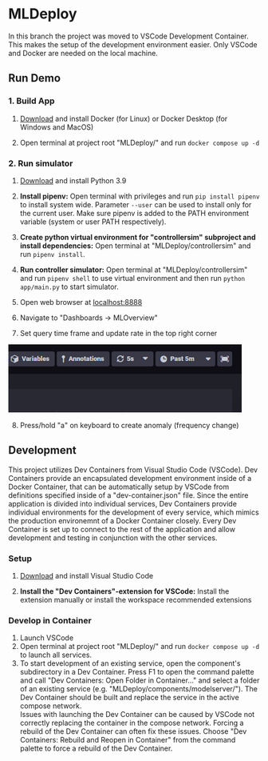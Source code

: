 # MLDeploy

In this branch the project was moved to VSCode Development Container. This makes the setup of the development environment easier. Only VSCode and Docker are needed on the local machine. 

## Run Demo

### 1. Build App
1. [Download](https://www.docker.com/products/docker-desktop/) and install Docker (for Linux) or Docker Desktop (for Windows and MacOS)

2. Open terminal at project root "MLDeploy/" and run `docker compose up -d`

### 2. Run simulator
1. [Download](https://www.python.org/downloads/) and install Python 3.9

2. **Install pipenv:** Open terminal with privileges and run `pip install pipenv` to install system wide. Parameter `--user` can be used to install only for the current user. Make sure pipenv is added to the PATH environment variable (system or user PATH respectively).

3. **Create python virtual environment for "controllersim" subproject and install dependencies:** Open terminal at "MLDeploy/controllersim" and run `pipenv install`. 

4. **Run controller simulator:** Open terminal at "MLDeploy/controllersim" and run `pipenv shell` to use virtual environment and then run `python app/main.py` to start simulator. 

5. Open web browser at [localhost:8888](http://localhost:8888/)

6. Navigate to "Dashboards &rarr; MLOverview"

7. Set query time frame and update rate in the top right corner

![](/data/images/chronograph_dashboard.png "Chronograph Dashboard")

8. Press/hold "a" on keyboard to create anomaly (frequency change)

## Development

This project utilizes Dev Containers from Visual Studio Code (VSCode). Dev Containers provide an encapsulated development environment inside of a Docker Container, that can be automatically setup by VSCode from definitions specified inside of a "dev-container.json" file. 
Since the entire application is divided into individual services, Dev Containers provide individual environments for the development of every service, which mimics the production environemnt of a Docker Container closely. Every Dev Container is set up to connect to the rest of the application and allow development and testing in conjunction with the other services. 

### Setup
1. [Download](https://code.visualstudio.com/) and install Visual Studio Code

2. **Install the "Dev Containers"-extension for VSCode:** Install the extension manually or install the workspace recommended extensions

### Develop in Container
1. Launch VSCode
2. Open terminal at project root "MLDeploy/" and run `docker compose up -d` to launch all services. 
3. To start development of an existing service, open the component's subdirectory in a Dev Container. Press F1 to open the command palette and call "Dev Containers: Open Folder in Container..." and select a folder of an existing service (e.g. "MLDeploy/components/modelserver/").
The Dev Container should be built and replace the service in the active compose network.\
Issues with launching the Dev Container can be caused by VSCode not correctly replacing the container in the compose network. Forcing a rebuild of the Dev Container can often fix these issues. Choose "Dev Containers: Rebuild and Reopen in Container" from the command palette to force a rebuild of the Dev Container. 